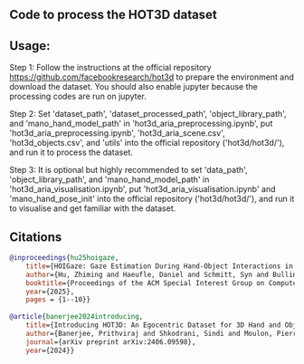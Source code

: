 ## Code to process the HOT3D dataset


## Usage:
Step 1: Follow the instructions at the official repository https://github.com/facebookresearch/hot3d to prepare the environment and download the dataset. You should also enable jupyter because the processing codes are run on jupyter.

Step 2: Set 'dataset_path', 'dataset_processed_path', 'object_library_path', and 'mano_hand_model_path' in 'hot3d_aria_preprocessing.ipynb', put 'hot3d_aria_preprocessing.ipynb', 'hot3d_aria_scene.csv', 'hot3d_objects.csv', and 'utils' into the official repository ('hot3d/hot3d/'), and run it to process the dataset.

Step 3: It is optional but highly recommended to set 'data_path', 'object_library_path', and 'mano_hand_model_path' in 'hot3d_aria_visualisation.ipynb', put 'hot3d_aria_visualisation.ipynb' and 'mano_hand_pose_init' into the official repository ('hot3d/hot3d/'), and run it to visualise and get familiar with the dataset.


## Citations

```bibtex
@inproceedings{hu25hoigaze,
	title={HOIGaze: Gaze Estimation During Hand-Object Interactions in Extended Reality Exploiting Eye-Hand-Head Coordination},
	author={Hu, Zhiming and Haeufle, Daniel and Schmitt, Syn and Bulling, Andreas},
	booktitle={Proceedings of the ACM Special Interest Group on Computer Graphics and Interactive Techniques},
	year={2025},
	pages = {1--10}}
	
@article{banerjee2024introducing,
	title={Introducing HOT3D: An Egocentric Dataset for 3D Hand and Object Tracking},
	author={Banerjee, Prithviraj and Shkodrani, Sindi and Moulon, Pierre and Hampali, Shreyas and Zhang, Fan and Fountain, Jade and Miller, Edward and Basol, Selen and Newcombe, Richard and Wang, Robert and others},
	journal={arXiv preprint arXiv:2406.09598},
	year={2024}}
```
